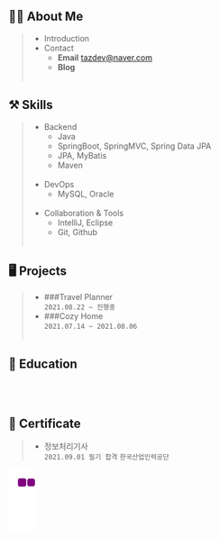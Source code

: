 

## 🧙‍♂️ About Me
> * Introduction
> * Contact
>   * **Email** tazdev@naver.com
>   * **Blog**
<br><br>

## ⚒️ Skills
> * Backend
>   * Java
>   * SpringBoot, SpringMVC, Spring Data JPA
>   * JPA, MyBatis
>   * Maven<br><br>
> * DevOps
>   * MySQL, Oracle<br><br>
> * Collaboration & Tools
>   * IntelliJ, Eclipse
>   * Git, Github
<br><br>

## 🖥️ Projects
> * ###Travel Planner<br>
> `2021.08.22 ~ 진행중`
> * ###Cozy Home<br>
> `2021.07.14 ~ 2021.08.06`
<br><br>

## 📝 Education
<br><br>

## 🏅 Certificate
> * 정보처리기사<br>
> `2021.09.01 필기 합격`
> `한국산업인력공단`

![snake gif](https://github.com/taz-dev/taz-dev/blob/output/github-contribution-grid-snake.gif)

